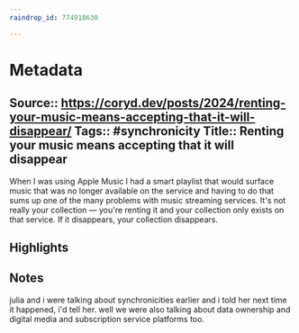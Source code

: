 ```yaml
---
raindrop_id: 774918630

---
```


# Metadata
Source:: https://coryd.dev/posts/2024/renting-your-music-means-accepting-that-it-will-disappear/
Tags:: #synchronicity
Title:: Renting your music means accepting that it will disappear
---

When I was using Apple Music I had a smart playlist that would surface music that was no longer available on the service and having to do that sums up one of the many problems with music streaming services. It&#39;s not really your collection — you&#39;re renting it and your collection only exists on that service. If it disappears, your collection disappears.

## Highlights
## Notes
julia and i were talking about synchronicities earlier and i told her next time it happened, i&#39;d tell her. well we were also talking about data ownership and digital media and subscription service platforms too.